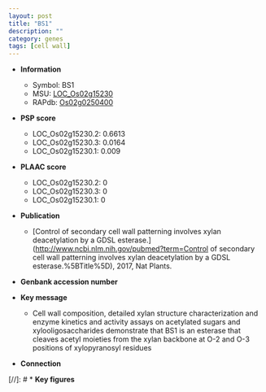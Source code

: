```yaml
---
layout: post
title: "BS1"
description: ""
category: genes
tags: [cell wall]
---
```


* **Information**  
    + Symbol: BS1  
    + MSU: [LOC_Os02g15230](http://rice.plantbiology.msu.edu/cgi-bin/ORF_infopage.cgi?orf=LOC_Os02g15230)  
    + RAPdb: [Os02g0250400](http://rapdb.dna.affrc.go.jp/viewer/gbrowse_details/irgsp1?name=Os02g0250400)  

* **PSP score**  
    + LOC_Os02g15230.2: 0.6613 
    + LOC_Os02g15230.3: 0.0164 
    + LOC_Os02g15230.1: 0.009 

* **PLAAC score**  
    + LOC_Os02g15230.2: 0 
    + LOC_Os02g15230.3: 0 
    + LOC_Os02g15230.1: 0 

* **Publication**  
    + [Control of secondary cell wall patterning involves xylan deacetylation by a GDSL esterase.](http://www.ncbi.nlm.nih.gov/pubmed?term=Control of secondary cell wall patterning involves xylan deacetylation by a GDSL esterase.%5BTitle%5D), 2017, Nat Plants.

* **Genbank accession number**  

* **Key message**  
    + Cell wall composition, detailed xylan structure characterization and enzyme kinetics and activity assays on acetylated sugars and xylooligosaccharides demonstrate that BS1 is an esterase that cleaves acetyl moieties from the xylan backbone at O-2 and O-3 positions of xylopyranosyl residues

* **Connection**  

[//]: # * **Key figures**  


